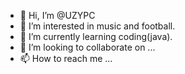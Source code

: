- 👋 Hi, I’m @UZYPC
- 👀 I’m interested in music and football.
- 🌱 I’m currently learning coding(java).
- 💞️ I’m looking to collaborate on ...
- 📫 How to reach me ...

<!---
UZYPC/UZYPC is a ✨ special ✨ repository because its `README.md` (this file) appears on your GitHub profile.
You can click the Preview link to take a look at your changes.
--->
